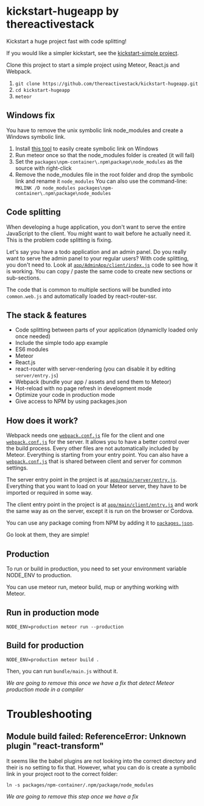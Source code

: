# kickstart-hugeapp by thereactivestack

Kickstart a huge project fast with code splitting!

If you would like a simpler kickstart, see the [kickstart-simple project](https://github.com/thereactivestack/kickstart-simple).

Clone this project to start a simple project using Meteor, React.js and Webpack.

1. `git clone https://github.com/thereactivestack/kickstart-hugeapp.git`
1. `cd kickstart-hugeapp`
1. `meteor`

## Windows fix
You have to remove the unix symbolic link node_modules and create a Windows symbolic link.

1. Install [this tool](http://www.howtogeek.com/howto/16226/complete-guide-to-symbolic-links-symlinks-on-windows-or-linux/) to easily create symbolic link on Windows
1. Run meteor once so that the node_modules folder is created (it will fail)
1. Set the `packages\npm-container\.npm\package\node_modules` as the source with right-click
1. Remove the node_modules file in the root folder and drop the symbolic link and rename it `node_modules`
    You can also use the command-line:
    `MKLINK /D node_modules packages\npm-container\.npm\package\node_modules`

## Code splitting
When developing a huge application, you don't want to serve the entire JavaScript to the client. You might want to wait before he actually need it. This is the problem code splitting is fixing.

Let's say you have a todo application and an admin panel. Do you really want to serve the admin panel to your regular users? With code splitting, you don't need to. Look at [`app/AdminApp/client/index.js`](https://github.com/thereactivestack/kickstart-hugeapp/blob/master/app/AdminApp/client/index.js) code to see how it is working. You can copy / paste the same code to create new sections or sub-sections.

The code that is common to multiple sections will be bundled into `common.web.js` and automatically loaded by react-router-ssr.

## The stack & features
- Code splitting between parts of your application (dynamiclly loaded only once needed)
- Include the simple todo app example
- ES6 modules
- Meteor
- React.js
- react-router with server-rendering (you can disable it by editing `server/entry.js`)
- Webpack (bundle your app / assets and send them to Meteor)
- Hot-reload with no page refresh in development mode
- Optimize your code in production mode
- Give access to NPM by using packages.json

## How does it work?
Webpack needs one [`webpack.conf.js`](https://github.com/thereactivestack/kickstart-simple/blob/master/app/main/client/webpack.conf.js) file for the client and one [`webpack.conf.js`](https://github.com/thereactivestack/kickstart-simple/blob/master/app/main/server/webpack.conf.js) for the server. It allows you to have a better control over the build process. Every other files are not automatically included by Meteor. Everything is starting from your entry point. You can also have a [`webpack.conf.js`](https://github.com/thereactivestack/kickstart-simple/blob/master/app/main/webpack.conf.js) that is shared between client and server for common settings.

The server entry point in the project is at [`app/main/server/entry.js`](https://github.com/thereactivestack/kickstart-simple/blob/master/app/main/server/entry.js). Everything that you want to load on your Meteor server, they have to be imported or required in some way.

The client entry point in the project is at [`app/main/client/entry.js`](https://github.com/thereactivestack/kickstart-simple/blob/master/app/main/server/entry.js) and work the same way as on the server, except it is run on the browser or Cordova.

You can use any package coming from NPM by adding it to [`packages.json`](https://github.com/thereactivestack/kickstart-simple/blob/master/packages.json).

Go look at them, they are simple!

## Production
To run or build in production, you need to set your environment variable NODE_ENV to production.

You can use meteor run, meteor build, mup or anything working with Meteor.

## Run in production mode
`NODE_ENV=production meteor run --production`

## Build for production
`NODE_ENV=production meteor build .`

Then, you can run `bundle/main.js` without it.

*We are going to remove this once we have a fix that detect Meteor production mode in a compiler*

# Troubleshooting

## Module build failed: ReferenceError: Unknown plugin "react-transform"
It seems like the babel plugins are not looking into the correct directory and their is no setting to fix that. However, what you can do is create a symbolic link in your project root to the correct folder:

`ln -s packages/npm-container/.npm/package/node_modules`

*We are going to remove this step once we have a fix*
